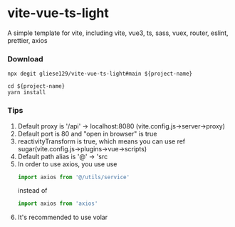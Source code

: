# vite-vue-ts-light

A simple template for vite, including vite, vue3, ts, sass, vuex, router, eslint, prettier, axios

### Download

```command
npx degit gliese129/vite-vue-ts-light#main ${project-name}
```

```command
cd ${project-name}
yarn install
```

### Tips

1. Default proxy is '/api' → localhost:8080 (vite.config.js→server→proxy)
2. Default port is 80 and "open in browser" is true
3. reactivityTransform is true, which means you can use ref sugar(vite.config.js→plugins→vue→scripts)
4. Default path alias is '@' → 'src
5. In order to use axios, you use use
    ```ts
    import axios from '@/utils/service'
    ```
    instead of
    ```ts
    import axios from 'axios'
    ```
6. It's recommended to use volar
